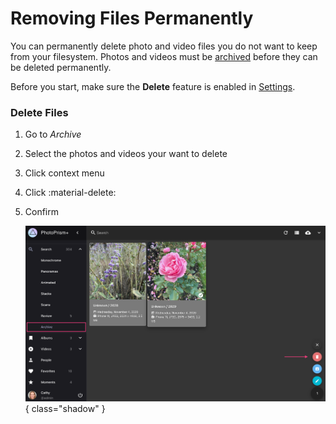 # Removing Files Permanently #

You can permanently delete photo and video files you do not want to keep from your filesystem.
Photos and videos must be [archived](./archive.md) before they can be deleted permanently.

Before you start, make sure the **Delete** feature is enabled in [Settings](../settings/general.md).

### Delete Files ###

1. Go to *Archive*
2. Select the photos and videos your want to delete
2. Click context menu
3. Click :material-delete:
4. Confirm

   ![Screenshot](img/delete-dark.png){ class="shadow" }
